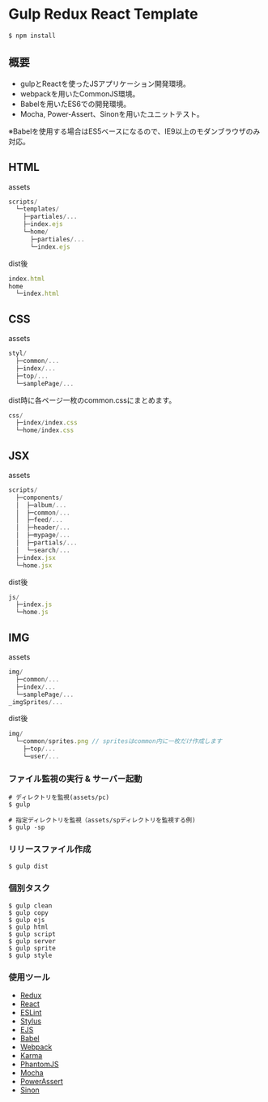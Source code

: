 # Gulp Redux React Template

```
$ npm install
```

## 概要

- gulpとReactを使ったJSアプリケーション開発環境。  
- webpackを用いたCommonJS環境。
- Babelを用いたES6での開発環境。
- Mocha, Power-Assert、Sinonを用いたユニットテスト。

※Babelを使用する場合はES5ベースになるので、IE9以上のモダンブラウザのみ対応。


## HTML

assets

```javascript
scripts/
  └─templates/
    ├─partiales/...
    ├─index.ejs
    └─home/
      ├─partiales/...
      └─index.ejs
```

dist後

```javascript
index.html
home
  └─index.html
```


## CSS

assets

```javascript
styl/
  ├─common/...
  ├─index/...
  ├─top/...
  └─samplePage/...
```

dist時に各ページ一枚のcommon.cssにまとめます。

```javascript
css/
  ├─index/index.css
  └─home/index.css
```

## JSX

assets

```javascript
scripts/
  ├─components/
  │  ├─album/...
  │  ├─common/...
  │  ├─feed/...
  │  ├─header/...
  │  ├─mypage/...
  │  ├─partials/...
  │  └─search/...
  ├─index.jsx
  └─home.jsx
```

dist後

```javascript
js/
  ├─index.js
  └─home.js
```

## IMG

assets

```javascript
img/
  ├─common/...
  ├─index/...
  └─samplePage/...
_imgSprites/...
```

dist後

```javascript
img/
  └─common/sprites.png // spritesはcommon内に一枚だけ作成します
    ├─top/...
    └─user/...
```

### ファイル監視の実行 & サーバー起動

```
# ディレクトリを監視(assets/pc)
$ gulp

# 指定ディレクトリを監視（assets/spディレクトリを監視する例)
$ gulp -sp
```

### リリースファイル作成

```
$ gulp dist
```

### 個別タスク

```
$ gulp clean
$ gulp copy
$ gulp ejs
$ gulp html
$ gulp script
$ gulp server
$ gulp sprite
$ gulp style
```

### 使用ツール

- [Redux](https://github.com/reactjs/redux)
- [React](https://facebook.github.io/react/)
- [ESLint](http://eslint.org/)
- [Stylus](https://learnboost.github.io/stylus/)
- [EJS](http://www.embeddedjs.com/)
- [Babel](https://babeljs.io/)
- [Webpack](http://webpack.github.io/)
- [Karma](https://karma-runner.github.io/0.13/index.html)
- [PhantomJS](http://phantomjs.org/)
- [Mocha](http://mochajs.org/)
- [PowerAssert](https://github.com/power-assert-js/power-assert)
- [Sinon](http://sinonjs.org/)
